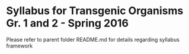 # Syllabus for Transgenic Organisms Gr. 1 and 2 - Spring 2016

Please refer to parent folder README.md for details regarding syllabus framework
